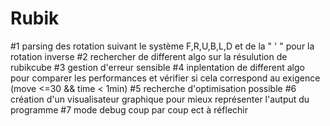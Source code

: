 # Rubik

#1 parsing des rotation suivant le système F,R,U,B,L,D et de la " ' " pour la rotation inverse
#2 rechercher de different algo sur la résulution de rubikcube
#3 gestion d'erreur sensible
#4 inplentation de different algo pour comparer les performances et vérifier si cela correspond au exigence (move <=30 && time < 1min)
#5 recherche d'optimisation possible
#6 création d'un visualisateur graphique pour mieux représenter l'autput du programme
#7 mode debug coup par coup ect à réflechir